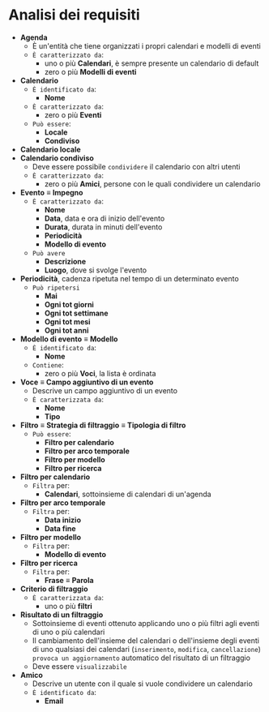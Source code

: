 Analisi dei requisiti
===
* **Agenda**
  * È un'entità che tiene organizzati i propri calendari e modelli di eventi
  * `È caratterizzato da`:
    * uno o più **Calendari**, è sempre presente un calendario di default
    * zero o più **Modelli di eventi**
* **Calendario**
  * `È identificato da`:
    * **Nome**
  * `È caratterizzato da`:
    * zero o più **Eventi**
  * `Può essere`:
    * **Locale**
    * **Condiviso**
* **Calendario locale**
* **Calendario condiviso**
  * Deve essere possibile `condividere` il calendario con altri utenti 
  * `È caratterizzato da`:
    * zero o più **Amici**, persone con le quali condividere un calendario
* **Evento** ≡ **Impegno**
  * `È caratterizzato da`:
    * **Nome**
    * **Data**, data e ora di inizio dell'evento
    * **Durata**, durata in minuti dell'evento
    * **Periodicità**
    * **Modello di evento**
  * `Può avere`
    * **Descrizione**
    * **Luogo**, dove si svolge l'evento
* **Periodicità**, cadenza ripetuta nel tempo di un determinato evento
  * `Può ripetersi`
    * **Mai**
    * **Ogni tot giorni**
    * **Ogni tot settimane**
    * **Ogni tot mesi**
    * **Ogni tot anni**
* **Modello di evento** ≡ **Modello**
  * `È identificato da`:
    * **Nome**
  * `Contiene`:
    * zero o più **Voci**, la lista è ordinata
* **Voce** ≡ **Campo aggiuntivo di un evento**
  * Descrive un campo aggiuntivo di un evento 
  * `È caratterizzata da`:
    * **Nome**
    * **Tipo**
* **Filtro** ≡ **Strategia di filtraggio** ≡ **Tipologia di filtro**
  * `Può essere`:
    * **Filtro per calendario**
    * **Filtro per arco temporale**
    * **Filtro per modello**
    * **Filtro per ricerca**
* **Filtro per calendario**
  * `Filtra` per:
    * **Calendari**, sottoinsieme di calendari di un'agenda
* **Filtro per arco temporale**
  * `Filtra` per:
    * **Data inizio**
    * **Data fine**
* **Filtro per modello**
  * `Filtra` per:
    * **Modello di evento**
* **Filtro per ricerca**
  * `Filtra` per:
    * **Frase** ≡ **Parola**
* **Criterio di filtraggio**
  * `È caratterizzata da`:
    * uno o più **filtri**
* **Risultato di un filtraggio**
  * Sottoinsieme di eventi ottenuto applicando uno o più filtri agli eventi di uno o più calendari
  * Il cambiamento dell'insieme del calendari o dell'insieme degli eventi di uno qualsiasi dei calendari (`inserimento`, `modifica`, `cancellazione`) `provoca un aggiornamento` automatico del risultato di un filtraggio
  * Deve essere `visualizzabile`
* **Amico**
  * Descrive un utente con il quale si vuole condividere un calendario 
  * `È identificato da`:
    * **Email**